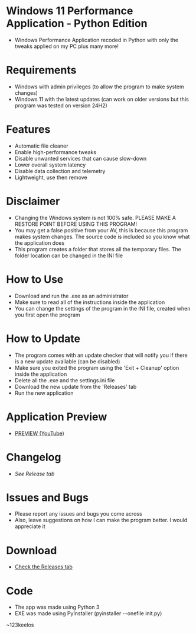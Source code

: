 # Windows 11 Performance Application - Python Edition
- Windows Performance Application recoded in Python with only the tweaks applied on my PC plus many more!

# Requirements
- Windows with admin privileges (to allow the program to make system changes)
- Windows 11 with the latest updates (can work on older versions but this program was tested on version 24H2)
  
# Features
- Automatic file cleaner
- Enable high-performance tweaks
- Disable unwanted services that can cause slow-down
- Lower overall system latency
- Disable data collection and telemetry
- Lightweight, use then remove

# Disclaimer
- Changing the Windows system is not 100% safe. PLEASE MAKE A RESTORE POINT BEFORE USING THIS PROGRAM!
- You may get a false positive from your AV, this is because this program makes system changes. The source code is included so you know what the application does
- This program creates a folder that stores all the temporary files. The folder location can be changed in the INI file

# How to Use
- Download and run the .exe as an administrator
- Make sure to read all of the instructions inside the application
- You can change the settings of the program in the INI file, created when you first open the program

# How to Update
- The program comes with an update checker that will notify you if there is a new update available (can be disabled)
- Make sure you exited the program using the 'Exit + Cleanup' option inside the application
- Delete all the .exe and the settings.ini file
- Download the new update from the 'Releases' tab
- Run the new application

# Application Preview
- [PREVIEW (YouTube)](https://www.youtube.com/watch?v=l_ALaS2PTI4)

# Changelog
- _See Release tab_

# Issues and Bugs
- Please report any issues and bugs you come across
- Also, leave suggestions on how I can make the program better. I would appreciate it

# Download
- [Check the Releases tab](https://github.com/Mr123keelos/Win11PerformanceApp-Python/releases)

# Code
- The app was made using Python 3
- EXE was made using PyInstaller (pyinstaller --onefile init.py)

~123keelos

